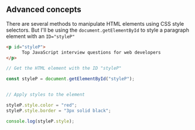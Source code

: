 ## Advanced concepts

There are several methods to manipulate HTML elements using CSS style selectors. But I'll be using the `document.getElementById` to style a paragraph element with an `ID="styleP"`

```html
<p id="styleP">
      Top JavaScript interview questions for web developers
</p>
```

```javascript
// Get the HTML element with the ID "styleP"

const styleP = document.getElementById("styleP");


// Apply styles to the element

styleP.style.color = "red"; 
styleP.style.border = "3px solid black";

console.log(styleP.style); 